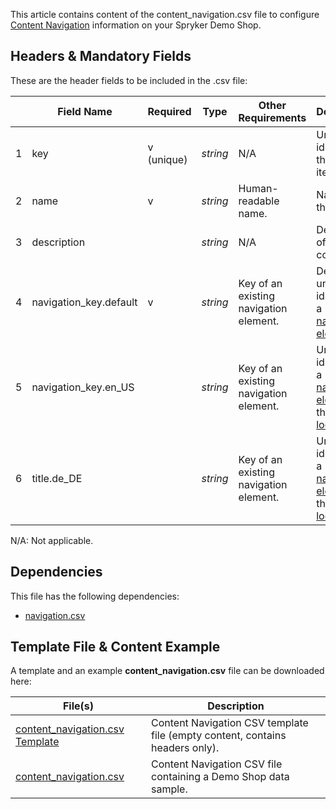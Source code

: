 This article contains content of the content_navigation.csv file to configure [Content Navigation](https://documentation.spryker.com/docs/content-items-feature-overview#content-item) information on your Spryker Demo Shop.

## Headers & Mandatory Fields
These are the header fields to be included in the .csv file:


|  | Field Name | Required | Type | Other Requirements | Description |
| --- | --- | --- | --- | --- | --- |
| 1 | key | v (unique)| *string* | N/A | Unique identifier of the content item. |
| 2 | name | v | *string* | Human-readable name. | Name of the content. |
| 3 | description |   | *string* | N/A  | Description of the content. |
| 4 | navigation_key.default | v | *string* | Key of an existing navigation element. | Default unique identifier of a [navigation element](https://documentation.spryker.com/docs/file-details-navigationcsv).  |
| 5 | navigation_key.en_US |  | *string* | Key of an existing navigation element. | Unique identifier of a [navigation element](https://documentation.spryker.com/docs/file-details-navigationcsv) for the `en_US` [locale](https://documentation.spryker.com/docs/multi-language-setup). |
| 6 | title.de_DE |  | *string* | Key of an existing navigation element. | Unique identifier of a [navigation element](https://documentation.spryker.com/docs/file-details-navigationcsv) for the `de_DE` [locale](https://documentation.spryker.com/docs/multi-language-setup). |


N/A: Not applicable.

## Dependencies
This file has the following dependencies:

* [navigation.csv](https://documentation.spryker.com/docs/file-details-navigationcsv) 

## Template File & Content Example
A template and an example **content_navigation.csv** file can be downloaded here:


| File(s) | Description |
| --- | --- |
| [content_navigation.csv Template](https://spryker.s3.eu-central-1.amazonaws.com/docs/Developer+Guide/Back-End/Data+Manipulation/Data+Ingestion/Data+Import/Data+Import+Categories/Content+Management/Template+content_navigation.csv) | Content Navigation CSV template file (empty content, contains headers only). |
| [content_navigation.csv](https://spryker.s3.eu-central-1.amazonaws.com/docs/Developer+Guide/Back-End/Data+Manipulation/Data+Ingestion/Data+Import/Data+Import+Categories/Content+Management/content_navigation.csv) | Content Navigation CSV file containing a Demo Shop data sample. |


 



	
 
 


